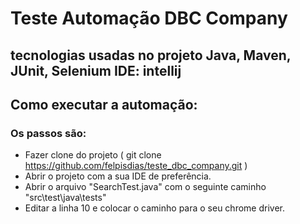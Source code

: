 # Teste Automação DBC Company

## tecnologias usadas no projeto Java, Maven, JUnit, Selenium IDE: intellij

## Como executar a automação:

### Os passos são:
- Fazer clone do projeto ( git clone https://github.com/felpisdias/teste_dbc_company.git )
- Abrir o projeto com a sua IDE de preferência.
- Abrir o arquivo "SearchTest.java" com o seguinte caminho "src\test\java\tests"
- Editar a linha 10 e colocar o caminho para o seu chrome driver.


